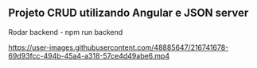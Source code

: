## Projeto CRUD utilizando Angular e JSON server

Rodar backend - npm run backend

https://user-images.githubusercontent.com/48885647/216741678-69d93fcc-494b-45a4-a318-57ce4d49abe6.mp4
